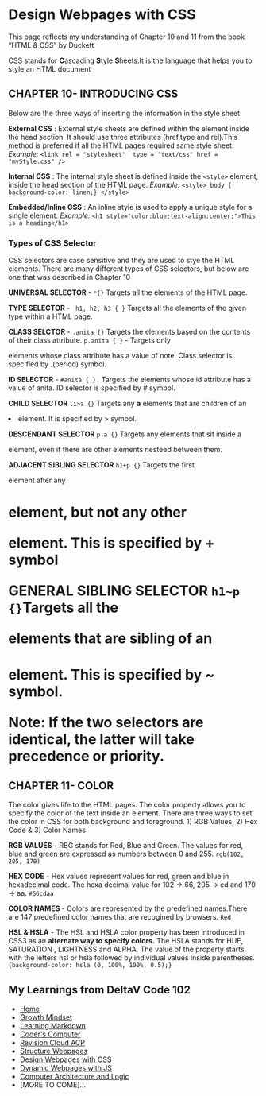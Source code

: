 # Design Webpages with CSS

This page reflects my understanding of Chapter 10 and 11 from the book “HTML & CSS” by Duckett

CSS stands for **C**ascading **S**tyle **S**heets.It is the language that helps you to style an HTML document



## CHAPTER 10- INTRODUCING CSS

Below are the three ways of inserting the information in the style sheet

**External CSS** : External style sheets are defined within the <link> element inside the head section. It should use three attributes (href,type and rel).This method is preferred if all the HTML pages required same style sheet. _Example:_ ```<link rel = "stylesheet"  type = "text/css" href = "myStyle.css" />```

**Internal CSS** : The internal style sheet is  defined inside the ``<style>`` element, inside the head section of the HTML page. _Example:_ ```<style> body { background-color: linen;} </style>```
  
**Embedded/Inline CSS** : An inline style is used to apply a unique style for a single element. _Example:_ ```<h1 style="color:blue;text-align:center;">This is a heading</h1>```

### Types of CSS Selector

CSS selectors are case sensitive and they are used to stye the HTML elements. There are many different types of CSS selectors, but below are one that was described in Chapter 10

**UNIVERSAL SELECTOR** - `*{}` Targets all the elements of the HTML page.

**TYPE SELECTOR** - ``` h1, h2, h3 { }``` Targets all the elements of the given type within a HTML page.

**CLASS SELCTOR** - ```.anita {}``` Targets the elements based on the contents of their class attribute. `p.anita { }` - Targets only <p> elements whose class attribute has a value of note. Class selector is specified by .(period) symbol.
  
**ID SELECTOR** - ``#anita { } `` Targets  the elements whose id attribute has a value of anita. ID selector is specified by # symbol.

**CHILD SELECTOR**  `li>a {}` Targets any **a** elements that are children of an <li> element. It is specified by > symbol.
  
**DESCENDANT SELECTOR** ``p a {}`` Targets any <a> elements that sit inside a <p> element, even if there are other elements nesteed between them.
  
**ADJACENT SIBLING SELECTOR** ``h1+p {}`` Targets the  first <p> element after any <h1> element, but not any other <p> element. This is specified by + symbol
  
**GENERAL SIBLING SELECTOR** ``h1~p {}``Targets all the <p> elements that are sibling of an <h1> element. This is specified by ~ symbol.
  
   **Note**: If the two selectors are identical, the latter will take precedence or priority.

## CHAPTER 11- COLOR

The color gives life to the HTML pages. The color property allows you to specify the color of the text inside an element. There are three ways to set the color in CSS for both background and foreground. 1) RGB Values, 2) Hex Code & 3) Color Names

**RGB VALUES** - RBG stands for Red, Blue and Green. The values for red, blue and green are expressed as numbers between 0 and 255. ``rgb(102, 205, 170)``

**HEX CODE** - Hex values represent values for red, green and blue in hexadecimal code. The hexa decimal value for 102 -> 66, 205 -> cd and 170 -> aa. ``#66cdaa``

**COLOR NAMES** - Colors are represented by the predefined names.There are 147 predefined color names that are recogined by browsers. ``Red``

**HSL & HSLA** - The HSL and HSLA color property has been introduced in CSS3 as an **alternate way to specify colors.** The HSLA stands for HUE, SATURATION , LIGHTNESS and ALPHA. The value of the property starts with the letters hsl or hsla followed by individual values inside parentheses.  ``{background-color: hsla (0, 100%, 100%, 0.5);}``




## My Learnings from DeltaV Code 102
- [Home](README.md)
- [Growth Mindset](GROWTH_MINDSET.md)
- [Learning Markdown](LEARNING_MARKDOWN.md)
- [Coder's Computer](CODERS_COMPUTER.md)
- [Revision Cloud ACP](REVISION_CLOUD.md)
- [Structure Webpages](STRUCTURE_WEBPAGES.md)
- [Design Webpages with CSS](DESIGN_WEBPAGES_CSS.md)
- [Dynamic Webpages with JS](DYNAMIC_WEBPAGES_JS.md)
- [Computer Architecture and Logic](COMPUTER_ARCHI_LOGIC.md)
- [MORE TO COME]...
